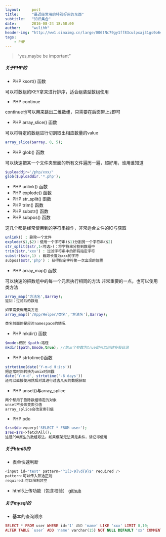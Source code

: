 ```yaml
---
layout:     post
title:      "最近经常用的特别好用的东西"
subtitle:   "知识集合"
date:       2016-08-24 18:50:00
author:     "wulihh"
header-img: "http://ww1.sinaimg.cn/large/006tNc79gy1ff83culpxaj31gs0o644e.jpg"
tags:
    - PHP
---
```

> “yes,maybe be important”

##### 关于PHP的

* PHP ksort() 函数

可以将数组的KEY拿来进行排序，适合组装型数组使用

* PHP continue 

continue也可以用来跳出二维数组，只需要在后面带上`2`即可


* PHP array_slice() 函数

可以将特定的数组进行切割取出相应数量的value

``` php
array_slice($array, 0, 5);
```


* PHP glob() 函数

可以快速把某一个文件夹里面的所有文件遍历一遍，超好用，谁用谁知道

``` php
$uploaddir='/php/xxx/'
glob($uploaddir.'*.php');
```

* PHP unlink() 函数
* PHP explode() 函数
* PHP str_split() 函数
* PHP trim() 函数
* PHP substr() 函数
* PHP subpos() 函数

这几个都是经常使用到的字符串操作，非常适合文件的IO与获取

``` php
unlink() : 删除一个文件
explode($1,$2)：使用一个字符串($1)分割另一个字符串($2)
str_split($str,1<可选>)：将字符串分割到数组中
trim($str,'xxx') : 过滤字符串中的所有指定字符
substr($str,1) : 截取长度为xxx的字符
subpos($str,'php') : 获得指定字符第一次出现的位置
```


* PHP array_map() 函数

可以快速的把数组中的每一个元素执行相同的方法
非常重要的一点，也可以使用类方法

``` php
array_map('方法名',$array);
返回：过滤后的数组

如果需要调用类方法
array_map(['/App/Helper/类名','方法名'],$array);

类名前面的是应对namespace的情况
```

* PHP mkdir() 函数

``` php
$mode:权限 $path:路径
mkdir($path,$mode,true); //第三个参数为true即可以创建多极目录
```

* PHP strtotime()函数

``` php
strtotime(date('Y-m-d H:i:s'))
把正常时间转换为unix时间戳
date('Y-m-d', strtotime('-6 days'))
还可以直接使用然后对其进行过去几天的数据获取
```

* PHP unset()与array_splice

``` php
两个都用于删除数组特定的对象
unset不会改变索引值
array_splice会改变索引值
```

* PHP pdo

``` php
$rs=$db->query('SELECT * FROM user');
$res=$rs->fetchAll();
这是PDO原生的数组取法，如果框架无法满足条件，请记得使用
```

##### 关于html5的

* 表单快速判断

``` javascript
<input id="text" pattern="^1[3-9]\d{9}$" required />
pattern:可以传入筛选正则
required:可以限制非空
```

* html5上传功能（包含校验）
[github](https://github.com/aa4933/wuhUpload)

##### 关于mysql的

* 基本的查询顺序

``` php
SELECT * FROM user WHERE id='1' AND 'name' LIKE 'xxx' LIMIT 0,10;
ALTER TABLE `user` ADD 'name' varchar(15) NOT NULL DEFAULT 'xx' COMMENT '这个是名字'
```